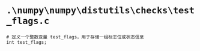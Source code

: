 # `.\numpy\numpy\distutils\checks\test_flags.c`

```
# 定义一个整数变量 test_flags，用于存储一组标志位或状态信息
int test_flags;
```